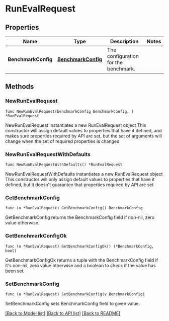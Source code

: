# RunEvalRequest

## Properties

Name | Type | Description | Notes
------------ | ------------- | ------------- | -------------
**BenchmarkConfig** | [**BenchmarkConfig**](BenchmarkConfig.md) | The configuration for the benchmark. | 

## Methods

### NewRunEvalRequest

`func NewRunEvalRequest(benchmarkConfig BenchmarkConfig, ) *RunEvalRequest`

NewRunEvalRequest instantiates a new RunEvalRequest object
This constructor will assign default values to properties that have it defined,
and makes sure properties required by API are set, but the set of arguments
will change when the set of required properties is changed

### NewRunEvalRequestWithDefaults

`func NewRunEvalRequestWithDefaults() *RunEvalRequest`

NewRunEvalRequestWithDefaults instantiates a new RunEvalRequest object
This constructor will only assign default values to properties that have it defined,
but it doesn't guarantee that properties required by API are set

### GetBenchmarkConfig

`func (o *RunEvalRequest) GetBenchmarkConfig() BenchmarkConfig`

GetBenchmarkConfig returns the BenchmarkConfig field if non-nil, zero value otherwise.

### GetBenchmarkConfigOk

`func (o *RunEvalRequest) GetBenchmarkConfigOk() (*BenchmarkConfig, bool)`

GetBenchmarkConfigOk returns a tuple with the BenchmarkConfig field if it's non-nil, zero value otherwise
and a boolean to check if the value has been set.

### SetBenchmarkConfig

`func (o *RunEvalRequest) SetBenchmarkConfig(v BenchmarkConfig)`

SetBenchmarkConfig sets BenchmarkConfig field to given value.



[[Back to Model list]](../README.md#documentation-for-models) [[Back to API list]](../README.md#documentation-for-api-endpoints) [[Back to README]](../README.md)


